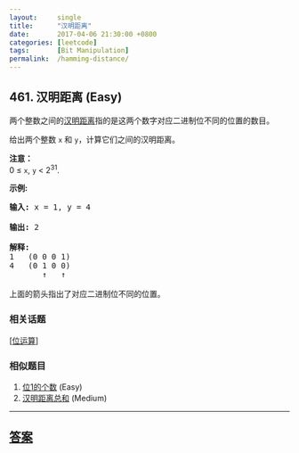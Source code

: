 ```yaml
---
layout:     single
title:      "汉明距离"
date:       2017-04-06 21:30:00 +0800
categories: [leetcode]
tags:       [Bit Manipulation]
permalink:  /hamming-distance/
---
```


## 461. 汉明距离 (Easy)

<p>两个整数之间的<a href="https://baike.baidu.com/item/%E6%B1%89%E6%98%8E%E8%B7%9D%E7%A6%BB">汉明距离</a>指的是这两个数字对应二进制位不同的位置的数目。</p>

<p>给出两个整数 <code>x</code> 和 <code>y</code>，计算它们之间的汉明距离。</p>

<p><strong>注意：</strong><br />
0 &le; <code>x</code>, <code>y</code> &lt; 2<sup>31</sup>.</p>

<p><strong>示例:</strong></p>

<pre>
<strong>输入:</strong> x = 1, y = 4

<strong>输出:</strong> 2

<strong>解释:</strong>
1   (0 0 0 1)
4   (0 1 0 0)
       &uarr;   &uarr;

上面的箭头指出了对应二进制位不同的位置。
</pre>

### 相关话题
  [[位运算](https://github.com/openset/leetcode/tree/master/tag/bit-manipulation/README.md)]

### 相似题目
  1. [位1的个数](/number-of-1-bits) (Easy)
  1. [汉明距离总和](/total-hamming-distance) (Medium)

---

## [答案](https://github.com/openset/leetcode/tree/master/problems/hamming-distance)
